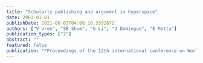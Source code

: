 ```yaml
---
title: "Scholarly publishing and argument in hyperspace"
date: 2003-01-01
publishDate: 2021-08-03T04:08:10.339267Z
authors: ["V Uren", "SB Shum", "G Li", "J Domingue", "E Motta"]
publication_types: ["2"]
abstract: ""
featured: false
publication: "*Proceedings of the 12th international conference on World Wide Web*"
---
```


